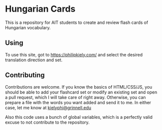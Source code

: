 # Hungarian Cards

This is a repository for AIT students to create and review flash cards of Hungarian vocabulary.

## Using

To use this site, got to https://philipkiely.com/ and select the desired translation direction and set.

## Contributing

Contributions are welcome. If you know the basics of HTML/CSS/JS, you should be able to add your flashcard set or modify an existing set and open a pull request, which I will take care of right away. Otherwise, you can prepare a file with the words you want added and send it to me. In either case, let me know at kielyphi@grinnell.edu

Also this code uses a bunch of global variables, which is a perfectly valid excuse to not contribute to the repository.
